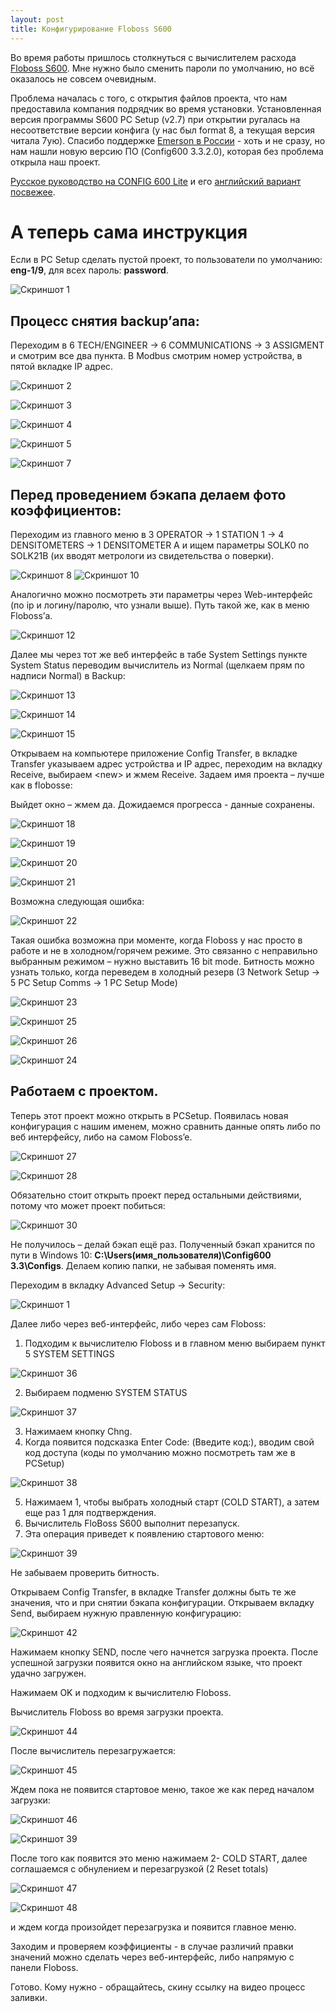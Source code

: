 ```yaml
---
layout: post
title: Конфигурирование Floboss S600
---
```


Во время работы пришлось столкнуться с вычислителем расхода [Floboss S600](https://www.emerson.com/documents/automation/s600-instruction-manual-en-132470.pdf). Мне нужно было сменить пароли по умолчанию, но всё оказалось не совсем очевидным.

Проблема началась с того, с открытия файлов проекта, что нам предоставила компания подрядчик во время установки. Установленная версия программы S600 PC Setup (v2.7) при открытии ругалась на несоответствие версии конфига (у нас был format 8, а текущая версия читала 7ую). Спасибо поддержке [Emerson в России](https://www.emerson.com/ru-ru/automation/home/contacts) - хоть и не сразу, но нам нашли новую версию ПО (Config600 3.3.2.0), которая без проблема открыла наш проект.

[Русское руководство на CONFIG 600 Lite](https://www.emerson.com/documents/automation/руководство-по-эксплуатации-программное-обеспечение-config-600-lite-metran-ru-ru-61094.pdf) и его [английский вариант посвежее](https://www.emerson.com/documents/automation/config-600-configuration-software-user-manual-en-132292.pdf).

# А теперь сама инструкция

Если в PC Setup сделать пустой проект, то пользователи по умолчанию: **eng-1/9**, для всех пароль: **password**.

![Скриншот 1](/assets/images/configs600/image1.png "Скриншот 1")

## Процесс снятия backup’апа:

Переходим в 6 TECH/ENGINEER -> 6 COMMUNICATIONS -> 3 ASSIGMENT и смотрим все два пункта. В Modbus смотрим номер устройства, в пятой вкладке IP адрес. 

![Скриншот 2](/assets/images/configs600/image2.jpeg "Скриншот 2")

![Скриншот 3](/assets/images/configs600/image3.jpeg "Скриншот 3")

![Скриншот 4](/assets/images/configs600/image4.jpeg "Скриншот 4")

![Скриншот 5](/assets/images/configs600/image5.jpeg "Скриншот 5")

![Скриншот 7](/assets/images/configs600/image7.jpeg "Скриншот 7")

## Перед проведением бэкапа делаем фото коэффициентов:
Переходим из главного меню в 3 OPERATOR -> 1 STATION 1 -> 4 DENSITOMETERS -> 1 DENSITOMETER A и ищем параметры SOLK0 по SOLK21B (их вводят метрологи из свидетельства о поверки).

![Скриншот 8](/assets/images/configs600/image8.jpeg "Скриншот 8")
![Скриншот 10](/assets/images/configs600/image10.jpeg "Скриншот 10")

Аналогично можно посмотреть эти параметры через Web-интерфейс (по ip и логину/паролю, что узнали выше). Путь такой же, как в меню Floboss’а.

![Скриншот 12](/assets/images/configs600/image12.png "Скриншот 12")

Далее мы через тот же веб интерфейс в табе System Settings пункте System Status переводим вычислитель из Normal (щелкаем прям по надписи Normal) в Backup:

![Скриншот 13](/assets/images/configs600/image13.png "Скриншот 13")

![Скриншот 14](/assets/images/configs600/image14.png "Скриншот 14")

![Скриншот 15](/assets/images/configs600/image15.png "Скриншот 15")

Открываем на компьютере приложение Config Transfer, в вкладке Transfer указываем адрес устройства и IP адрес, переходим на вкладку Receive, выбираем \<new\> и жмем Receive. Задаем имя проекта – лучше как в flobosse:

Выйдет окно – жмем да. Дожидаемся прогресса - данные сохранены. 

![Скриншот 18](/assets/images/configs600/image18.png "Скриншот 18")

![Скриншот 19](/assets/images/configs600/image19.png "Скриншот 19")

![Скриншот 20](/assets/images/configs600/image20.png "Скриншот 20")

![Скриншот 21](/assets/images/configs600/image21.png "Скриншот 21")

Возможна следующая ошибка:

![Скриншот 22](/assets/images/configs600/image22.jpeg "Скриншот 22")
 
Такая ошибка возможна при моменте, когда Floboss у нас просто в работе и не в холодном/горячем режиме. Это связанно с неправильно выбранным режимом – нужно выставить 16 bit mode. Битность можно узнать только, когда переведем в холодный резерв (3 Network Setup -> 5 PC Setup Comms -> 1 PC Setup Mode)

![Скриншот 23](/assets/images/configs600/image23.png "Скриншот 23")

![Скриншот 25](/assets/images/configs600/image25.jpeg "Скриншот 25")

![Скриншот 26](/assets/images/configs600/image26.jpeg "Скриншот 26")

![Скриншот 24](/assets/images/configs600/image24.jpeg "Скриншот 24")

## Работаем с проектом.

Теперь этот проект можно открыть в PCSetup. Появилась новая конфигурация с нашим именем, можно сравнить данные опять либо по веб интерфейсу, либо на самом Floboss’e.

![Скриншот 27](/assets/images/configs600/image27.jpeg "Скриншот 27")

![Скриншот 28](/assets/images/configs600/image28.jpeg "Скриншот 28")

Обязательно стоит открыть проект перед остальными действиями, потому что может проект побиться:

![Скриншот 30](/assets/images/configs600/image30.jpeg "Скриншот 30")
 
Не получилось – делай бэкап ещё раз. Полученный бэкап хранится по пути в Windows 10: __C:\Users\(имя_пользователя)\Config600 3.3\Configs__. Делаем копию папки, не забывая поменять имя.

Переходим в вкладку Advanced Setup -> Security:

![Скриншот 1](/assets/images/configs600/image1.png "Скриншот 1")

Далее либо через веб-интерфейс, либо через сам Floboss:
1. Подходим к вычислителю Floboss и в главном меню выбираем пункт 5 SYSTEM SETTINGS 

![Скриншот 36](/assets/images/configs600/image36.png "Скриншот 36")

2. Выбираем подменю SYSTEM STATUS 

![Скриншот 37](/assets/images/configs600/image37.png "Скриншот 37")

3. Нажимаем кнопку Chng.
4. Когда появится подсказка Enter Code: (Введите код:), вводим свой код доступа (коды по умолчанию можно посмотреть там же в PCSetup)

![Скриншот 38](/assets/images/configs600/image38.png "Скриншот 38")

5. Нажимаем 1, чтобы выбрать холодный старт (COLD START), а затем еще раз 1 для подтверждения.
6. Вычислитель FloBoss S600 выполнит перезапуск.
7. Эта операция приведет к появлению стартового меню:

![Скриншот 39](/assets/images/configs600/image39.jpeg "Скриншот 39")

Не забываем проверить битность.

Открываем Config Transfer, в вкладке Transfer должны быть те же значения, что и при снятии бэкапа конфигурации.
Открываем вкладку Send, выбираем нужную правленную конфигурацию:

![Скриншот 42](/assets/images/configs600/image42.png "Скриншот 42")

Нажимаем кнопку SEND, после чего начнется загрузка проекта. После успешной загрузки появится окно на английском языке, что проект удачно загружен. 

Нажимаем OK и подходим к вычислителю Floboss. 

Вычислитель Floboss во время загрузки проекта. 

![Скриншот 44](/assets/images/configs600/image44.jpeg "Скриншот 44")

После вычислитель перезагружается:

![Скриншот 45](/assets/images/configs600/image45.jpeg "Скриншот 45")

Ждем пока не появится стартовое меню, такое же как перед началом загрузки:

![Скриншот 46](/assets/images/configs600/image46.jpeg "Скриншот 46")

![Скриншот 39](/assets/images/configs600/image39.jpeg "Скриншот 39")

После того как появится это меню нажимаем 2- COLD START, далее соглашаемся с обнулением и перезагрузкой (2 Reset totals) 

![Скриншот 47](/assets/images/configs600/image47.jpeg "Скриншот 47")

![Скриншот 48](/assets/images/configs600/image48.jpeg "Скриншот 48")

и ждем когда произойдет перезагрузка и появится главное меню.

Заходим и проверяем коэффициенты - в случае различий правки значений можно сделать через веб-интерфейс, либо напрямую с панели Floboss.

Готово. Кому нужно - обращайтесь, скину ссылку на видео процесс заливки.